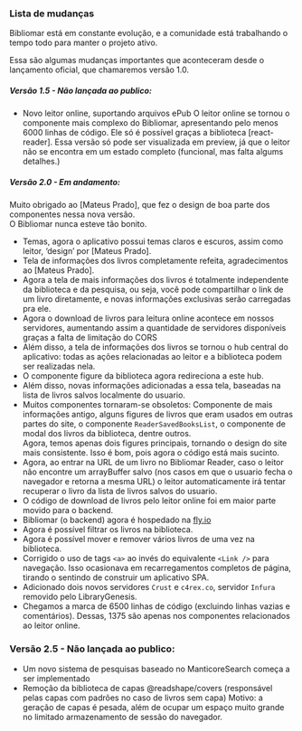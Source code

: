 ### Lista de mudanças

Bibliomar está em constante evolução, e a comunidade está trabalhando o tempo todo para manter o projeto ativo.

Essa são algumas mudanças importantes que aconteceram desde o lançamento oficial, que chamaremos versão 1.0.

##### Versão 1.5 - Não lançada ao publico:

- Novo leitor online, suportando arquivos ePub
  O leitor online se tornou o componente mais complexo do Bibliomar, apresentando pelo menos 6000 linhas de código.
  Ele só é possível graças a biblioteca [react-reader].
  Essa versão só pode ser visualizada em preview, já que o leitor não se encontra em um estado completo (funcional, mas
  falta algums detalhes.)

##### Versão 2.0 - Em andamento:

Muito obrigado ao [Mateus Prado], que fez o design de boa parte dos componentes nessa nova versão.  
O Bibliomar nunca esteve tão bonito.

- Temas, agora o aplicativo possui temas claros e escuros, assim como leitor, ‘design’ por [Mateus Prado].
- Tela de informações dos livros completamente refeita, agradecimentos ao [Mateus Prado].
- Agora a tela de mais informações dos livros é totalmente independente da biblioteca e da pesquisa, ou seja, você pode
  compartilhar o link de um livro diretamente, e novas informações exclusivas serão carregadas pra ele.
- Agora o download de livros para leitura online acontece em nossos servidores, aumentando assim a quantidade de
  servidores
  disponíveis graças a falta de limitação do CORS
- Além disso, a tela de informações dos livros se tornou o hub central do aplicativo: todas as ações relacionadas ao
  leitor e a biblioteca podem ser realizadas nela.
- O componente figure da biblioteca agora redireciona a este hub.
- Além disso, novas informações adicionadas a essa tela, baseadas na lista de livros salvos localmente do usuario.
- Muitos componentes tornaram-se obsoletos:
  Componente de mais informações antigo, alguns figures de livros que eram usados em outras partes do site,
  o componente `ReaderSavedBooksList`, o componente de modal dos livros da biblioteca, dentre outros.  
  Agora, temos apenas dois figures principais, tornando o design do site mais consistente.
  Isso é bom, pois agora o código está mais sucinto.
- Agora, ao entrar na URL de um livro no Bibliomar Reader, caso o leitor não encontre um arrayBuffer salvo
  (nos casos em que o usuario fecha o navegador e retorna a mesma URL) o leitor automaticamente irá tentar
  recuperar o livro da lista de livros salvos do usuario.
- O código de download de livros pelo leitor online foi em maior parte movido para o backend.
- Bibliomar (o backend) agora é hospedado na [fly.io](https://fly.io)
- Agora é possível filtrar os livros na biblioteca.
- Agora é possível mover e remover vários livros de uma vez na biblioteca.
- Corrigido o uso de tags `<a>` ao invés do equivalente `<Link />` para navegação. Isso ocasionava em recarregamentos
  completos de página, tirando o sentindo de construir um aplicativo SPA.
- Adicionado dois novos servidores `Crust` e `c4rex.co`, servidor `Infura` removido pelo LibraryGenesis.
- Chegamos a marca de 6500 linhas de código (excluindo linhas vazias e comentários). Dessas, 1375 são apenas nos
  componentes
  relacionados ao leitor online.

### Versão 2.5 - Não lançada ao publico:

- Um novo sistema de pesquisas baseado no ManticoreSearch começa a ser implementado
- Remoção da biblioteca de capas @readshape/covers (responsável pelas capas com padrões no caso de livros sem capa)
  Motivo: a geração de capas é pesada, além de ocupar um espaço muito grande no limitado armazenamento de sessão do
  navegador.
